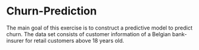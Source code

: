 # Churn-Prediction
The main goal of this exercise is to construct a predictive model to predict churn. The data set consists of customer information of a Belgian bank-insurer for retail customers above 18 years old.
